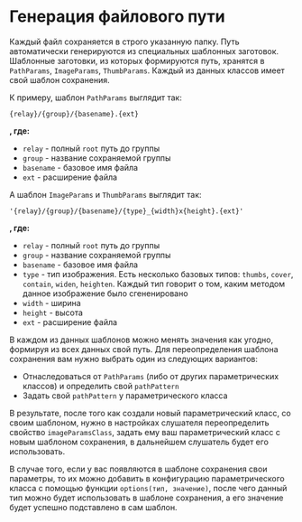 Генерация файлового пути
========================

Каждый файл сохраняется в строго указанную папку. Путь автоматически
генерируются из специальных шаблонных заготовок. Шаблонные заготовки,
из которых формируются путь, хранятся в `PathParams`, `ImageParams`, `ThumbParams`.
Каждый из данных классов имеет свой шаблон сохранения.

К примеру, шаблон  `PathParams` выглядит так:

`{relay}/{group}/{basename}.{ext}`

**, где:**
- `relay` - полный `root` путь до группы
- `group` - название сохраняемой группы
- `basename` - базовое имя файла
- `ext` - расширение файла

А шаблон `ImageParams` и `ThumbParams` выглядит так:

`'{relay}/{group}/{basename}/{type}_{width}x{height}.{ext}'`

**, где:**
- `relay` - полный `root` путь до группы
- `group` - название сохраняемой группы
- `basename` - базовое имя файла
- `type` - тип изображения. Есть несколько базовых типов: `thumbs`, `cover`, `contain`, `widen`, `heighten`. Каждый тип говорит о том, каким методом данное изображение было сгененировано
- `width` - ширина
- `height` - высота
- `ext` - расширение файла

В каждом из данных шаблонов можно менять значения как угодно, формируя
из всех данных свой путь. Для переопределения шаблона сохранения вам нужно
выбрать один из следующих вариантов:

- Отнаследоваться от `PathParams` (либо от других параметрических классов) и определить свой `pathPattern`
- Задать свой `pathPattern` у параметрического класса

В результате, после того как создали новый параметрический класс, со своим
шаблоном, нужно в настройках слушателя переопределить свойство `imageParamsClass`,
задать ему ваш параметрический класс с новым шаблоном сохранения, в дальнейшем
слушатель будет его использовать.

В случае того, если у вас появляются в шаблоне сохранения свои параметры,
то их можно добавить в конфигурацию параметрического класса с помощью функции
`options(тип, значение)`, после чего данный тип можно будет использовать
в шаблоне сохранения, а его значение будет успешно подставлено в сам шаблон.
